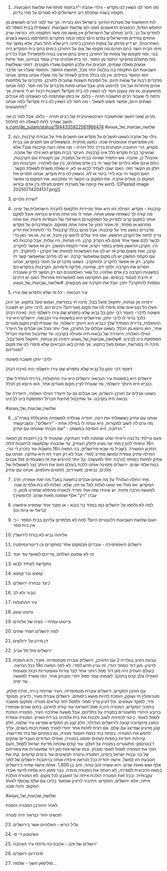 

1. מה חסר לנו כשאין לנו מקדש - גילויי אהבה
י"ז בתמוז פותח את שלושת השבועות. תקופה בשנה שתכלס רוב הישראלים לא סגורים על מהי בדיוק.

לוח החופשות של מערכת החינוך בישראל הוא בעייתי. אך עוד לפני הורים תשושים מן החופש הגדול, הנפגעים הראשונים ממנו הם שלושת השבועות. כשאפילו בבית הספר לא לומדים על כך, לרוב מוחלט של הישראלים אין מושג מה פשר התקופה הזו. כנראה שרק אחוזים בודדים מהישראלים צמים היום (כמה וכמה מחקרים התפרסמו בנושא בשנים האחרונות).
יש דיון מרתק על צומות החורבן בימינו. דיון שלא החל כעת, אלא נמשך עוד מימי הבית השני בהם תוהים מה מקומו של צום על החורבן בימים בהם בית המקדש היה בנוי. ומה מקומם של צומות על החורבן בימים בהם ארצנו בנויה לתפארה? 
אבל כל דיון כזה מתעלם מהעיקר החסר מן הספר. הר בית אלוהינו עדיין עומד בביזיונו, ועוד פחות אנשים מאלה שצמים, תובעים את עלבון המקום שעליו מקוננים.
דומני ששלושת השבועות הם התקופה בה בולטת יותר מכל, תחושת החוסר. והחוסר שעליו אני מדבר הוא החוסר במילים. אין לנו בכלל מילים לשוחח על מה שעליו אנחנו צמים.
אנחנו מדברים רבות על שנאת חינם, על הסיבות השונות שהובילו לחורבן. מדברים על מלחמות אחים מיותרות ועל איך להימנע מהן.
אבל אנחנו פחות מדברים על מה חסר. למה אנחנו מתגעגעים.
אז מה בעצם חסר לנו כשאין לנו בית מקדש?
תשובות רבות יש לי אישית, אך נדמה לי שעבור רבים התשובה תהיה - כלום.
אז בזמן שמתפנה לנו כשאנחנו לא אוכלים ושותים היום, אפשר פשוט לשאול -
מה חסר לנו כשאין לנו בית מקדש? למה אנחנו מתגעגעים?

מכיוון שאני חושב שהתשובה האינטואיטיבית של רבים תהיה - כלום. אבל לפני כן אני חושב שצריך לתת לשאלה הזו לחלחל.
[x.com/de\_sulam/status/1944335922561966474](https://x.com/de_sulam/status/1944335922561966474)
#שלושה_שבועות_של_געגוע 

2. גילוי של אהבה
כשאנו חושבים על מקדש אנו חושבים מיד על עבודת קרבנות, כמו מין אסוציאציה אוטומטית שכזו. כמעט מותנית. וכששואלים אם חפצים אנו בבית מקדש, הרי התגובה המותנית בדרך כלל תהיה - מה אתה רוצה קרבנות שוב?
אלא שהעיקר בבית מקדש כלל אינו קרבנות. העיקר בבית מקדש הוא גילוי של אהבה.
אהבה? כן. אהבה. אש התמיד שאינה כבית על המזבח, ענן הקטורת וגם הקרבנות, כולם אינם אלא גילויים של קשר חי בין אדם ואלוהים, בין עם לאלוהיו. הקרבנות הם חלק מן הקשר הזה. האם ישובו לעתיד לבוא או לא, זו שאלה משנית לשאלת הקשר. האם הקשר חי ובא לידי ביטוי או לא.
וכשאין לנו בית מקדש, אנחנו חסרים את המקום בו מגלים אהבה. את המקום בו הקשר חי ומתבטא. את המקום בו אפשר לחוש את קיומה של מערכת יחסים פעילה בין אדם ובוראו.
![[Pasted image 20250714204137.png]]
3. שירת הלויים?

4. קרבנות -
   מקדש. המילה הזו היא אחד מניירות הלקמוס לחברה הישראלית של ימינו. מה קורה לך כשאתה שומע אותה. אמור לי מה אתה מרגיש וכנראה אוכל למקם אותך במקום קרוב למדויק על הספקטרום הישראלי של העמדות ודעות. אם אתה מתרגש או מפחד, זה אומר המון על איפה אתה ממוקם.
   וכשמדברים על מקדש מדברים כמעט מיד על קרבנות. אבל מהם בכלל קרבנות?
   כדי להתחיל את הדיון צריך לחזור אל הקרבן הראשון. ואם מיד עולים לראש קין והבל, או נח, אז אני כאן כדי לבשר לכם שאף אחד מהם לא הקריב קרבן. 
   היו מנחות, היו עולות, אבל קרבנות לא היו.
   הקרבן הראשון מופיע בספר ויקרא, אחרי הקמת המשכן. רק אז אפשר להקריב קרבן.
   זאת משום שרק אז יש לנו את האפשרות למהותו של הקרבן - להתקרב. 
   רק עם הקמת המשכן יש לנו מקום שמאפשר קרבה. יש לנו מרחב שמאפשר קשר חי ומקרב.
   רק אז אפשר להקריב ולהתקרב.
   כשאנו מדברים על חוסר במקדש, אנחנו חסרים את הקרבה. ולפני דם, שחיטה, מליקה ודומיהם, הקרבנות במקדש הם בפשטות הקרבה בין אדם ואלוהיו. כל שאר האלמנטים הם רק המשך לדיון שעובדה זו חייבת לעמוד בבסיסו.
   אם התקדמנו מאז לאפשרויות אחרות? האם יש דרכים נוספות להתקרב? יתכן.
   אבל את הקרבה אנו מבקשים.
#שלושה_שבועות_של_געגוע 


5. עיר הנבואה - כל מי שלא נתפרש שם עירו
   
ירמיהו מן ענתות, יחזקאל פועל בבל, מיכה חי במורשת, ועמוס פעל בתקוע. אך היכן פעלו כל הנביאים שלא סיפרו לנו את מקום מגוריהם? ורבים הם.
לרבי יוחנן יש תשובה פשוטה לדבר-
דְּאָמַר רַבִּי יוֹחָנָן כָּל נָבִיא שֶׁלֹא נִתְפָּרֵשׁ שֵׁם עִירוֹ יְרוּשַׁלְמִי הָיָה. (איכה רבה)
כלכך ברור לו לרבי יוחנן, שירושלים היא בפשטות עיר הנבואה. ירושלים היא עיר ההתגלות, ברירת המחדל שלך כנביא היא היותך ירושלמי, ומי שטורח לציין מקום מגורים אחר, הוא היוצא מן הכלל.
כשאנו אבלים על החורבן, אולי יותר מכל אנו אבלים על היעדר הגילוי האלוהי, היעדרה של נבואה חיה ופעילה בקרבנו. עד שתיבטל מחיצת הברזל המפסקת בינו לבינינו.
#שלושה_שבועות_של_געגוע 
ירמיהו מן ענתות, יחזקאל פועל בבל, מיכה חי במורשת, ועמוס פעל בתקוע. אך מהיכן באו הנביאים שלא סיפרו לנו את מקום מגוריהם?

לרבי יוחנן תשובה פשוטה-

דְּאָמַר רַבִּי יוֹחָנָן כָּל נָבִיא שֶׁלֹא נִתְפָּרֵשׁ שֵׁם עִירוֹ יְרוּשַׁלְמִי הָיָה (איכה רבה)

ירושלים היא בפשטות עיר הנבואה
ירושלים היא עיר ההתגלות, ברירת המחדל שלך כנביא היא היותך ירושלמי, ומי שטורח לציין מקום מגורים אחר, הוא היוצא מן הכלל.

כשאנו אבלים על חורבן ירושלים, אנו אבלים גם על היעדר הגילוי האלוהי, היעדרה של נבואה חיה בקרבנו. עד שתיבטל מחיצת הברזל המפסקת בינו לבינינו.

#שלושה_שבועות_של_געגוע

6. אנחנו עם עתיק
כששאלתי את רונה, יהודיה שנולדה למשפחה מתבוללת בארה"ב, מה גרם לה לשוב למקורות, היא ענתה לי במילה אחת - "ירושלים". וכשביקשתי הרחבה, היא הוסיפה במשפט - "שם הבנתי שאנחנו עם עתיק."

פעם טיילתי בז'נבה וראיתי שלט שמפנה לעיר העתיקה, שוטטתי לי בין רחובות מן המאה ה16 וניסיתי להבין מתי אני מגיע לחלק העתיק, עד שהבנתי שלמעשה לרחובות הללו התכוון המשורר. בשביל מי שבא מירושלים, בה המאה ה16 נחשבת עוד כזכרון די טרי, המילה עתיק עומדת כמושג מחייב למדי.
אבל לא רק העיר הזו היא עתיקה. אנחנו עם עתיק לפחות כמותה (הרבה יותר למעשה). קל יותר להרגיש את זה כשעומדים מול אבנים בנות אלפי שנים. ירושלים מזמינה אותנו ללכת בעולם חווה את היותך נצר לשושלות של מלכים, נביאים, משוררים, לוחמים וחולמים. 
אנחנו עם עתיק

7. מתי החלה הגלות?
על מה אנחנו אבלים בתשעה באב? מה זאת אומרת, חרב המקדש.
ואז מה? ואז יצאנו לגלות לא?
אז זהו, שלא. 
הגלות לא בת אלפיים שנה. למעשה הרבה פחות. יש שיגידו שזה אולי מוריד לכאורה מהפלא שחזרנו לכאן, כי עברו "רק" אלף ושמונה מאות שנים. {להמשיך}

8. למה לא נלחמו על ירושלים כמו במרד בר כובא - או מקור אחר שמופיע איפשהו (נראלי אי ציות וכו)

9. האם שלושת השבועות רלוונטיים היום?
למה לא מלמדים עליהם בבית הספר - כי אין בית ספר

8. אליהוה נביא לא בורח לירושלין


9. ירושלים היאמהפיכה - עובדים מבמקום אחד
 (מחקרים וכו דיוטרונמיסטי)

11. זה לא שפעם הצלחנו, צרייכם לשאוף עוד ועוד

12. נתקדשה לעתיד לבוא

13. קמצא ובר קמצא

14. כיצד נבחרה ירושלים

15. טבור ולא לב

16. עיר ההתגלות

17. ציטוט עגנון

18. צייטוט עמיחי - ונציה של אלוהים

19. למה ירושלים תמיד שתים

20. דן מירון על ירולשים


21. ירושלים מול תל אביב 

22. טבעת הזהב בגלריה 2
עם החורבן, ירושלים עוברת מטמופרזה. מעיר, היא הופכת לרעיון.
מגן דוד כסמל יהודי, זה עניין חדש למדי. לא לפני המאה ה19 ככל הנראה. בעולם העתיק היה מגן דוד סמל רוחני אחד לצד צורות גאומטריות רבות ומגוונות (ואפילו צלב קרס בתוכן). לעומתו עמד סמל יהודי מובהק אחר. כזה ששרד למעשה עד ימינו.


עם חורבן המקדש, ירושלים עוברת מטמופרזה. העיר שהיתה בירה, מרכז פולחן, מטרופולין חי ושוקק, הופכת להיות מושא כיסופים. ירושלים עוברת מעיר, לרעיון. ממוקד פיזי, למוקד געגועים. וכל רעיון צריך סמל. ולסמל הזה קוראים מנורה.
ממקום מושבה בתוככי המקדש, המנורה היוו,ה סמל השראה עוד קודם לחורבן. בתים שונים שנחפרו ברובע היהודי מתעטרים במנורה על כתליהם.
אבל משעה שחרבה העיר, המנורה הופכת לסמל לאומי. ביטוי לכמיהה לשוב ולבנות את בית אלוהינו בבירת הארץ. המנורה עומדת כמעין סינקדוכה קטנה לירושלים הגדולה. חלק קטן מן המקדש שמייצג עיר שלמה, חלק קטן מרעיון שמייצג עם שלם.
אם רצית לזהות אתר יהודי לאורך מאות רבות בשנים, עליך לחפש את המנורה. בפתח בתי כנסת תעמוד מנורה, גם בפתחם של בתי מדרשות. קהילות יהודיות במפות לעתים יסומנו במנורה, ואפילו הגדודים העבריים שהקים ז'בוטינסקי מתעטרים במנורה על דגלם. עוד קודם שזכתה מדינת ישראל לסמל, העם הפך את המנורה לסמל לאומי מובחן. וכמו שרשראות מגן דוד שמעטרות את צואריהם של בני ובנות ישראל בימינו, המנורה עיטרה תכשיטים עוד בימים קדומים.
קחו את הטבעת הזו למשל. אישה יהודיה ככל הנראה איבדה אותה ברחובות ירושלים של לפני אלף ושש מאות שנים. היא עשויה זהב טהור, זהב בן 1,600.
אותה אישה שחיה בירושלים במאה הרביעית לספירה, לא ראתה את המנורה מימיה. כבר מזמן היא גלתה לרומי ואבדו עקבותיה. ובכל זאת המנורה הולכת איתה על האצבע לכל מקום. לא המנורה הולכת איתה, אלא ירושלים, המקדש. החיבור לרעיון שמאגד בליבו עם שלם שכוסף לאותו המקום. 
והנה שבנו.

#שלושה_שבועות_של_געגוע 


לאחר החורבן המנורה הופכת 

תכשיט יהודי כנראה יהיה מנורה

23. גליל כורש - האלוהים אשר בירושלים

24. וושינגטון די סי

25. ירושלים של זהב - אהבה כה גדולה
 עיר האהבה


26. סינדרום ירושלים

27. סולימאן השני - שלמה...